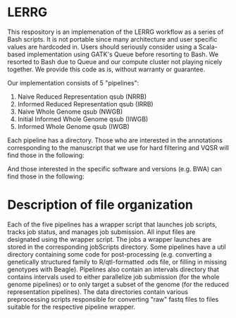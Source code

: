 LERRG
=====

This respository is an implemenation of the LERRG workflow as a series of Bash scripts. It is not portable since many architecture and user specific values are hardcoded in. Users should seriously consider using a Scala-based implementation using GATK's Queue before resorting to Bash. We resorted to Bash due to Queue and our compute cluster not playing nicely together. We provide this code as is, without warranty or guarantee.

Our implementation consists of 5 "pipelines":

1. Naive Reduced Representation qsub (NRRB)
2. Informed Reduced Representation qsub (IRRB)
3. Naive Whole Genome qsub (NWGB)
4. Initial Informed Whole Genome qsub (IIWGB)
5. Informed Whole Genome qsub (IWGB)

Each pipeline has a directory. Those who are interested in the annotations corresponding to the manuscript that we use for hard filtering and VQSR will find those in the following:

And those interested in the specific software and versions (e.g. BWA) can find those in the following:


Description of file organization
=====

Each of the five pipelines has a wrapper script that launches job scripts, tracks job status, and manages job submission. All input files are designated using the wrapper script. The jobs a wrapper launches are stored in the corresponding jobScripts directory. Some pipelines have a util directory containing some code for post-processing (e.g. converting a genetically structured family to R/qtl-formatted .ods file, or filling in missing genotypes with Beagle). Pipelines also contain an intervals directory that contains intervals used to either parallelize job submission (for the whole genome pipelines) or to only target a subset of the genome (for the reduced representation pipelines). The data directories contain various preprocessing scripts responsible for converting "raw" fastq files to files suitable for the respective pipeline wrapper.




